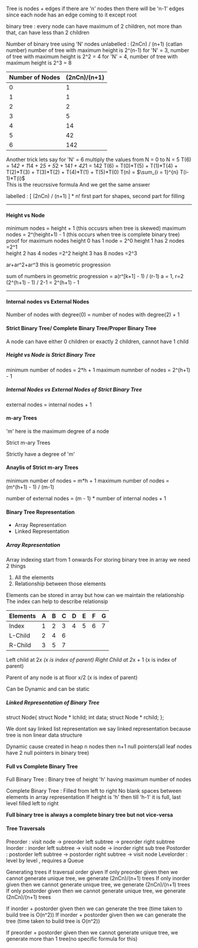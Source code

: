 Tree is nodes + edges
if there are 'n' nodes then there will be 'n-1' edges since each node has an edge coming to it except root

binary tree : every node can have maximum of 2 children, not more than that, can have less than 2 children

Number of binary tree using 'N' nodes
unlabelled : (2nCn) / (n+1)  (catlan number)
number of tree with maximum height is 2^(n-1)
for 'N' = 3, number of tree with maximum height is 2^2 = 4
for 'N' = 4, number of tree with maximum height is 2^3 = 8


|Number of Nodes | (2nCn)/(n+1)|
|----------------|-------------|
|       0        |     1       |  
|       1        |     1       |  
|       2        |     2       |  
|       3        |     5       |  
|       4        |     14      |  
|       5        |     42      |  
|       6        |     142     |   

Another trick lets say for 'N' = 6
multiply the values from N = 0 to N = 5
T(6) = 1*42 + 1*14 + 2*5 + 5*2 + 14*1 + 42*1 = 142
T(6) = T(0)*T(5) + T(1)*T(4) + T(2)*T(3) + T(3)*T(2) + T(4)*T(1) + T(5)*T(0)
T(n) = 	$\sum_{i = 1}^{n} T(i-1)*T(i)$   
This is the reucrssive formula
And we get the same answer

labelled : [ (2nCn) / (n+1) ] * n!
first part for shapes, second part for filling

---

#### Height vs Node

minimum nodes = height + 1  (this occusrs when tree is skewed)
maximum nodes = 2^(height+1) - 1 (this occurs when tree is complete binary tree)
proof for maximum nodes
height 0 has 1 node   = 2^0
height 1 has 2 nodes  =2^1  
height 2 has 4 nodes  =2^2
height 3 has 8 nodes  =2^3

ar+ar^2+ar^3  this is geometric progression

sum of numbers in geometric progression = a(r^[k+1] - 1) / (r-1)
a = 1, r=2 
(2^(h+1) - 1) / 2-1 = 2^(h+1) - 1

---

#### Internal nodes vs External Nodes

Number of nodes with degree(0) = number of nodes with degree(2) + 1

#### Strict Binary Tree/ Complete Binary Tree/Proper Binary Tree

A node can have either 0 children or exactly 2 children, cannot have 1 child

##### Height vs Node is Strict Binary Tree

minimum number of nodes = 2*h + 1
maximum numnber of nodes = 2^(h+1) - 1


##### Internal Nodes vs External Nodes of Strict Binary Tree

external nodes = internal nodes + 1


#### m-ary Trees 

'm' here is the maximum degree of a node


Strict m-ary Trees

Strictly have a degree of 'm'

#### Anaylis of Strict m-ary Trees

minimum number of nodes = m*h + 1
maximum number of nodes = (m^(h+1) - 1) / (m-1)

number of external nodes = (m - 1) * number of internal nodes + 1

#### Binary Tree Representation

- Array Representation
- Linked Representation

##### Array Representation

Array indexing start from 1 onwards
For storing binary tree in array we need 2 things 
1) All the elements
2) Relationship between those elements

Elements can be stored in array but how can we maintain the relationship
The index can help to describe relationsip

| Elements |  A  |  B |   C |   D |   E |   F |   G |
|----------|-----|----|-----|-----|-----|-----|-----|
|Index     | 1   |  2 |  3  |   4 |  5  |  6  |  7  |     
|L-Child   | 2   |  4 |  6  |     |     |     |     |   
|R-Child   | 3   |  5 |  7  |     |     |     |     |

Left child at 2*x   (x is index of parent)
Right Child at 2*x + 1 (x is index of parent)

Parent of any node is at floor x/2 (x is index of parent)

Can be Dynamic and can be static

##### Linked Representation of Binary Tree

struct Node{
    struct Node * lchild;
    int data;
    struct Node * rchild;
};

We dont say linked list representation we say linked representation because tree is non linear data structure

Dynamic cause created in heap
n nodes then n+1 null pointers(all leaf nodes have 2 null pointers in binary tree)


#### Full vs Complete Binary Tree

Full Binary Tree : Binary tree of height 'h' having maximum number of nodes 

Complete Binary Tree : Filled from left to right
No blank spaces between elements in array representation
If height is 'h' then till 'h-1' it is full, last level filled left to right

**Full binary tree is always a complete binary tree but not vice-versa**

#### Tree Traversals

Preorder : visit node -> preorder left subtree -> preorder right subtree
Inorder : inorder left subtree -> visit node -> inorder right sub tree
Postorder : postorder left subtree -> postorder right subtree -> visit node
Levelorder : level by level , requires a Queue

Generating trees if traversal order given
If only preorder given then we cannot generate unique tree, we generate (2nCn)/(n+1) trees
If only inorder given then we cannot generate unique tree, we generate (2nCn)/(n+1) trees 
If only postorder given then we cannot generate unique tree, we generate (2nCn)/(n+1) trees

If inorder + postorder given then we can generate the tree (time taken to build tree is O(n^2))
If inorder + postorder given then we can generate the tree (time taken to build tree is O(n^2))

If preorder + postorder given then we cannot generate unique tree, we generate more than 1 tree(no specific formula for this)
